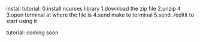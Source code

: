 install tutorial:
0.install ncurses library
1.download the zip file
2.unzip it
3.open terminal at where the file is
4.send make to terminal
5.send ./editit to start using it

tutorial:
coming soon
